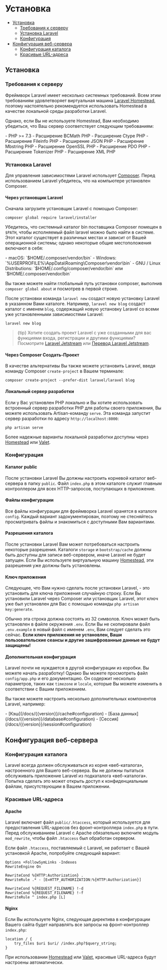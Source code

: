 # Установка

- [Установка](#installation)
    - [Требования к серверу](#server-requirements)
    - [Установка Laravel](#installing-laravel)
    - [Конфигурация](#configuration)
- [Конфигурация веб-сервера](#web-server-configuration)
    - [Конфигурация каталога](#directory-configuration)
    - [Красивые URL-адреса](#pretty-urls)

<a name="installation"></a>
## Установка

<a name="server-requirements"></a>
### Требования к серверу

Фреймворк Laravel имеет несколько системных требований. Всем этим требованиям удовлетворяет виртуальная машина [Laravel Homestead](/docs/{{version}}/homestead), поэтому настоятельно рекомендуется использовать Homestead в качестве локальной среды разработки Laravel.

Однако, если Вы не используете Homestead, Вам необходимо убедиться, что Ваш сервер соответствует следующим требованиям:

<div class="content-list" markdown="1">
- PHP >= 7.3
- Расширение BCMath PHP
- Расширение Ctype PHP
- Расширение Fileinfo PHP
- Расширение JSON PHP
- Расширение Mbstring PHP
- Расширение OpenSSL PHP
- Расширение PDO PHP
- Расширение Tokenizer PHP
- Расширение XML PHP
</div>

<a name="installing-laravel"></a>
### Установка Laravel

Для управления зависимостями Laravel использует [Composer](https://getcomposer.org). Перед использованием Laravel убедитесь, что на компьютере установлен Composer.

<a name="via-laravel-installer"></a>
#### Через установщик Laravel

Сначала загрузите установщик Laravel с помощью Composer:

    composer global require laravel/installer

Убедитесь, что системный каталог bin поставщика Composer помещен в `$PATH`, чтобы исполняемый файл laravel можно было найти в системе. Этот каталог существует в различных местах и зависит от Вашей операционной системы; однако некоторые общие местоположения включают в себя:

<div class="content-list" markdown="1">
- macOS: `$HOME/.composer/vendor/bin`
- Windows: `%USERPROFILE%\AppData\Roaming\Composer\vendor\bin`
- GNU / Linux Distributions: `$HOME/.config/composer/vendor/bin` или `$HOME/.composer/vendor/bin`
</div>

Вы также можете найти глобальный путь установки composer, выполнив `composer global about` и посмотрев в первой строке.

После установки команда `laravel new` создаст новую установку Laravel в указанном Вами каталоге. Например, `laravel new blog` создаст каталог с именем `blog`, содержащий новую установку Laravel со всеми уже установленными зависимостями Laravel:

    laravel new blog

> {tip} Хотите создать проект Laravel с уже созданными для вас функциями входа, регистрации и другими функциями? Посмотрите [Laravel Jetstream](https://jetstream.laravel.com) или [Перевод Laravel Jetstream](https://jetstream.getlaravel.ru).

<a name="via-composer-create-project"></a>
#### Через Composer Создать-Проект

В качестве альтернативы Вы также можете установить Laravel, введя команду Composer `create-project` в Вашем терминале:

    composer create-project --prefer-dist laravel/laravel blog

<a name="local-development-server"></a>
#### Локальный сервер разработки

Если у Вас установлен PHP локально и Вы хотите использовать встроенный сервер разработки PHP для работы своего приложения, Вы можете использовать Artisan-команду `serve`. Эта команда запустит сервер разработки по адресу `http://localhost:8000`:

    php artisan serve

Более надежные варианты локальной разработки доступны через [Homestead](/docs/{{version}}/homestead) или [Valet](/docs/{{version}}/valet).

<a name="configuration"></a>
### Конфигурация

<a name="public-directory"></a>
#### Каталог public

После установки Laravel Вы должны настроить корневой каталог веб-сервера в папку `public`. Файл `index.php` в этом каталоге служит главным контроллером для всех HTTP-запросов, поступающих в приложение.

<a name="configuration-files"></a>
#### Файлы конфигурации

Все файлы конфигурации для фреймворка Laravel хранятся в каталоге `config`. Каждый вариант задокументирован, поэтому не стесняйтесь просматривать файлы и знакомиться с доступными Вам вариантами.

<a name="directory-permissions"></a>
#### Разрешения каталога

После установки Laravel Вам может потребоваться настроить некоторые разрешения. Каталоги `storage` и `bootstrap/cache` должны быть доступны для записи веб-сервером, иначе Laravel не будет запущен. Если Вы используете виртуальную машину [Homestead](/docs/{{version}}/homestead), эти разрешения уже должны быть установлены.

<a name="application-key"></a>
#### Ключ приложения

Следующее, что Вам нужно сделать после установки Laravel, - это установить для ключа приложения случайную строку. Если Вы установили Laravel через Composer или установщик Laravel, этот ключ уже был установлен для Вас с помощью команды `php artisan key:generate`.

Обычно эта строка должна состоять из 32 символов. Ключ может быть установлен в файле окружения `.env`. Если Вы не скопировали файл `.env.example` в новый файл с именем `.env`, Вам следует сделать это сейчас. **Если ключ приложения не установлен, Ваши пользовательские сеансы и другие зашифрованные данные не будут защищены!**

<a name="additional-configuration"></a>
#### Дополнительная конфигурация

Laravel почти не нуждается в другой конфигурации из коробки. Вы можете начать разработку! Однако Вы можете просмотреть файл `config/app.php` и его документацию. Он содержит несколько параметров, таких как `timezone` и `locale`, которые Вы можете изменить в соответствии с Вашим приложением.

Вы также можете настроить несколько дополнительных компонентов Laravel, например:

<div class="content-list" markdown="1">
- [Кэш](/docs/{{version}}/cache#configuration)
- [База данных](/docs/{{version}}/database#configuration)
- [Сессия](/docs/{{version}}/session#configuration)
</div>

<a name="web-server-configuration"></a>
## Конфигурация веб-сервера

<a name="directory-configuration"></a>
### Конфигурация каталога

Laravel всегда должен обслуживаться из корня «веб-каталога», настроенного для Вашего веб-сервера. Вы не должны пытаться обслуживать приложение Laravel из подкаталога «веб-каталога». Попытка сделать это может открыть доступ к конфиденциальным файлам, присутствующим в Вашем приложении.

<a name="pretty-urls"></a>
### Красивые URL-адреса

<a name="apache"></a>
#### Apache

Laravel включает файл `public/.htaccess`, который используется для предоставления URL-адресов без фронт-контроллера `index.php` в пути. Перед обслуживанием Laravel с Apache обязательно включите модуль `mod_rewrite`, чтобы файл `.htaccess` был обработан сервером.

Если файл `.htaccess`, поставляемый с Laravel, не работает с Вашей установкой Apache, попробуйте следующий вариант:

    Options +FollowSymLinks -Indexes
    RewriteEngine On

    RewriteCond %{HTTP:Authorization} .
    RewriteRule .* - [E=HTTP_AUTHORIZATION:%{HTTP:Authorization}]

    RewriteCond %{REQUEST_FILENAME} !-d
    RewriteCond %{REQUEST_FILENAME} !-f
    RewriteRule ^ index.php [L]

<a name="nginx"></a>
#### Nginx

Если Вы используете Nginx, следующая директива в конфигурации Вашего сайта будет направлять все запросы на фронт-контроллер `index.php`:

    location / {
        try_files $uri $uri/ /index.php?$query_string;
    }

При использовании [Homestead](/docs/{{version}}/homestead) или [Valet](/docs/{{version}}/valet), красивые URL-адреса будут настроены автоматически.
